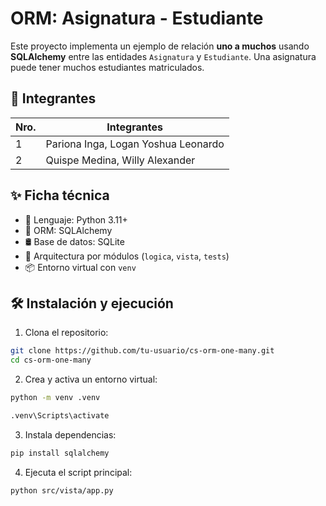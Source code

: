 # ORM: Asignatura - Estudiante

Este proyecto implementa un ejemplo de relación **uno a muchos** usando **SQLAlchemy** entre las entidades `Asignatura` y `Estudiante`. Una asignatura puede tener muchos estudiantes matriculados.

## 👥 Integrantes

| Nro. | Integrantes                         |
|------|-------------------------------------|
| 1    | Pariona Inga, Logan Yoshua Leonardo |
| 2    | Quispe Medina, Willy Alexander      |

## ✨ Ficha técnica

- 🐍 Lenguaje: Python 3.11+
- 🧱 ORM: SQLAlchemy
- 🛢️ Base de datos: SQLite
- 📁 Arquitectura por módulos (`logica`, `vista`, `tests`)
- 📦 Entorno virtual con `venv`


## 🛠️ Instalación y ejecución

1. Clona el repositorio:

```bash
git clone https://github.com/tu-usuario/cs-orm-one-many.git
cd cs-orm-one-many
```
2. Crea y activa un entorno virtual:
```bash
python -m venv .venv

.venv\Scripts\activate
```
3. Instala dependencias:
```bash
pip install sqlalchemy
```
4. Ejecuta el script principal:
```bash
python src/vista/app.py
```